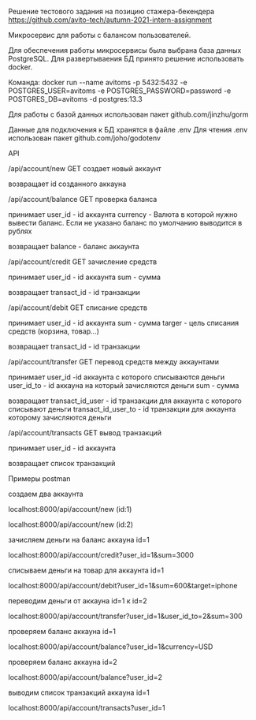 Решение тестового задания на позицию стажера-бекендера
https://github.com/avito-tech/autumn-2021-intern-assignment

Микросервис для работы с балансом пользователей.

Для обеспечения работы микросервисы была выбрана база данных PostgreSQL.
Для развертываения БД принято решение использовать docker.

Команда: docker run --name avitoms -p 5432:5432 -e POSTGRES_USER=avitoms -e POSTGRES_PASSWORD=password -e POSTGRES_DB=avitoms -d postgres:13.3

Для работы с базой данных использован пакет github.com/jinzhu/gorm

Данные для подключения к БД хранятся в файле .env
Для чтения .env использован пакет github.com/joho/godotenv

API

/api/account/new GET создает новый аккаунт

возвращает id созданного аккауна

/api/account/balance GET проверка баланса

принимает 
user_id - id аккаунта
currency - Валюта в которой нужно вывести баланс. Если не указано баланс по умолчанию выводится в рублях

возвращает 
balance - баланс аккаунта

/api/account/credit GET зачисление средств

принимает
user_id - id аккаунта
sum - сумма

возвращает
transact_id - id транзакции

/api/account/debit GET списание средств

принимает
user_id - id аккаунта
sum - сумма
targer - цель списания средств (корзина, товар...)

возвращает
transact_id - id транзакции

/api/account/transfer GET перевод средств между аккаунтами

принимает
user_id -id аккаунта с которого списываются деньги
user_id_to - id аккауна на который зачисляются деньги
sum - сумма

возвращает
transact_id_user - id транзакции для аккаунта с которого списывают деньги
transact_id_user_to - id транзакции для аккаунта которому зачисляются деньги

/api/account/transacts GET вывод транзакций

принимает
user_id - id аккаунта

возвращает список транзакций

Примеры postman

создаем два аккаунта

localhost:8000/api/account/new (id:1)

localhost:8000/api/account/new (id:2)

зачисляем деньги на баланс аккауна id=1

localhost:8000/api/account/credit?user_id=1&sum=3000

списываем деньги на товар для аккаунта id=1

localhost:8000/api/account/debit?user_id=1&sum=600&target=iphone

переводим деньги от аккауна id=1 к id=2

localhost:8000/api/account/transfer?user_id=1&user_id_to=2&sum=300

проверяем баланс аккауна id=1

localhost:8000/api/account/balance?user_id=1&currency=USD

проверяем баланс аккауна id=2

localhost:8000/api/account/balance?user_id=2

выводим список транзакций аккауна id=1

localhost:8000/api/account/transacts?user_id=1
